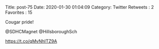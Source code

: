 Title: post-75
Date: 2020-01-30 01:04:09
Category: Twitter
Retweets : 2
Favorites : 15

Cougar pride! 

@SDHCMagnet
@HillsboroughSch

https://t.co/qMvNhITZ9A